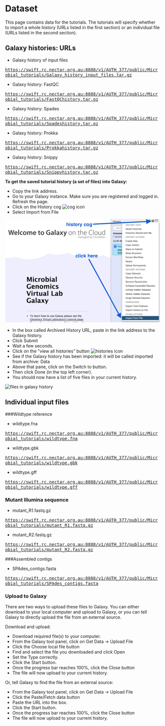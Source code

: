 # Dataset

This page contains data for the tutorials. The tutorials will specify whether to import a whole history (URLs listed in the first section) or an individual file (URLs listed in the second section).

## Galaxy histories: URLs

* Galaxy history of input files

<tt>https://swift.rc.nectar.org.au:8888/v1/AUTH_377/public/Microbial_tutorials/Galaxy_history_input_files.tar.gz</tt>

* Galaxy history: FastQC

<tt>https://swift.rc.nectar.org.au:8888/v1/AUTH_377/public/Microbial_tutorials/FastQChistory.tar.gz</tt>

* Galaxy history: Spades

<tt>https://swift.rc.nectar.org.au:8888/v1/AUTH_377/public/Microbial_tutorials/Spadeshistory.tar.gz</tt>

* Galaxy history: Prokka

<tt>https://swift.rc.nectar.org.au:8888/v1/AUTH_377/public/Microbial_tutorials/Prokkahistory.tar.gz</tt>

* Galaxy history: Snippy

<tt>https://swift.rc.nectar.org.au:8888/v1/AUTH_377/public/Microbial_tutorials/Snippyhistory.tar.gz</tt>

**To get the saved tutorial history (a set of files) into Galaxy:**

- Copy the link address.
- Go to your Galaxy instance. Make sure you are registered and logged in. Refresh the page.
- Click on the <ss>History</ss> cog ![cog icon](images/image02.png)
- Select <ss>Import from File</ss>

![history options](images/image03.png)

- In the box called <ss>Archived History URL</ss>, paste in the link address to the Galaxy history.
- Click <ss>Submit</ss>
- Wait a few seconds.
- Click on the "view all histories" button ![histories icon](images/image11.png)
- See if the Galaxy history has been imported: it will be called <fn>imported from archive: Data</fn>
- Above that pane, click on the <ss>Switch to</ss> button.
- Then click <ss>Done</ss> (in the top left corner).
- You should now have a list of five files in your current history.

![files in galaxy history](images/datafiles.png)

## Individual input files

###Wildtype reference

* wildtype.fna

<tt> https://swift.rc.nectar.org.au:8888/v1/AUTH_377/public/Microbial_tutorials/wildtype.fna</tt>

* wildtype.gbk

<tt> https://swift.rc.nectar.org.au:8888/v1/AUTH_377/public/Microbial_tutorials/wildtype.gbk</tt>

* wildtype.gff

<tt> https://swift.rc.nectar.org.au:8888/v1/AUTH_377/public/Microbial_tutorials/wildtype.gff</tt>

### Mutant Illumina sequence

* mutant_R1.fastq.gz

<tt> https://swift.rc.nectar.org.au:8888/v1/AUTH_377/public/Microbial_tutorials/mutant_R1.fastq.gz</tt>

* mutant_R2.fastq.gz

<tt>https://swift.rc.nectar.org.au:8888/v1/AUTH_377/public/Microbial_tutorials/mutant_R2.fastq.gz</tt>

###Assembled contigs

* SPAdes_contigs.fasta

<tt>https://swift.rc.nectar.org.au:8888/v1/AUTH_377/public/Microbial_tutorials/SPAdes_contigs.fasta</tt>

### Upload to Galaxy

There are two ways to upload these files to Galaxy. You can either download to your local computer and upload to Galaxy, or you can tell Galaxy to directly upload the file from an external source.

Download and upload:

-  Download required file(s) to your computer.
-  From the Galaxy tool panel, click on <ss>Get Data &rarr; Upload File</ss>  
-  Click the <ss>Choose local file</ss> button  
-  Find and select the <fn>file</fn> you downloaded and click <ss>Open</ss>  
-  Set the <ss>Type</ss> correctly.  
-  Click the <ss>Start</ss> button.  
-  Once the progress bar reaches 100%, click the <ss>Close</ss> button  
- The file will now upload to your current history.

Or, tell Galaxy to find the file from an external source:

-  From the Galaxy tool panel, click on <ss>Get Data &rarr; Upload File</ss>  
-  Click the <ss>Paste/Fetch data</ss> button  
-  Paste the URL into the box.
-  Click the <ss>Start</ss> button.  
-  Once the progress bar reaches 100%, click the <ss>Close</ss> button  
- The file will now upload to your current history.

<!-- ## What next?

- If you are are working through the tutorials in a different order or want to see the completed history for another section, additional Galaxy histories are available above.
- Next: [Learn about quality control](../fastqc/index.md).
-->
